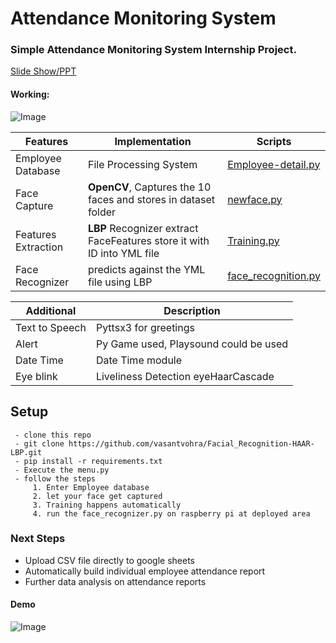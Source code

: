 # Attendance Monitoring System
### Simple Attendance Monitoring System Internship Project.

[Slide Show/PPT](https://www.slideshare.net/slideshow/embed_code/key/eDxtfA7muM7PYQ)
#### Working: 
![Image](https://raw.githubusercontent.com/vasantvohra/Facial_Recognition-HAAR-LBP/master/mermaid%20working.PNG)

|       Features | Implementation |Scripts
|----------------|-----------|-----------------------------|
|Employee Database| File Processing System |[Employee-detail.py](https://github.com/vasantvohra/Facial_Recognition-HAAR-LBP/blob/master/employee_detail.py)|
|Face Capture | **OpenCV**, Captures the 10 faces and stores in dataset folder   | [newface.py](https://github.com/vasantvohra/Facial_Recognition-HAAR-LBP/blob/master/newface.py)
| Features Extraction| **LBP** Recognizer extract FaceFeatures store it with ID into YML file    |[Training.py](https://github.com/vasantvohra/Facial_Recognition-HAAR-LBP/blob/master/training.py)          |
|Face Recognizer| predicts against the YML file using LBP|[face_recognition.py](https://github.com/vasantvohra/Facial_Recognition-HAAR-LBP/blob/master/face_recognition.py)|

| Additional | Description | 
|-------------|------------|
| Text to Speech  | Pyttsx3 for greetings |
| Alert | Py Game used,  Playsound could be used
| Date Time | Date Time module|
| Eye blink | Liveliness Detection eyeHaarCascade
## Setup
```
 - clone this repo
 - git clone https://github.com/vasantvohra/Facial_Recognition-HAAR-LBP.git
 - pip install -r requirements.txt
 - Execute the menu.py
 - follow the steps
	 1. Enter Employee database
	 2. let your face get captured
	 3. Training happens automatically
	 4. run the face_recognizer.py on raspberry pi at deployed area
```
### Next Steps
- Upload CSV file directly to google sheets
- Automatically build individual employee attendance report
- Further data analysis on attendance reports

#### Demo
![Image](https://raw.githubusercontent.com/vasantvohra/Facial_Recognition-HAAR-LBP/master/image.png)

